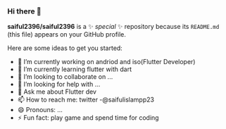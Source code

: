 ### Hi there 👋


**saiful2396/saiful2396** is a ✨ _special_ ✨ repository because its `README.md` (this file) appears on your GitHub profile.

Here are some ideas to get you started:

- 🔭 I’m currently working on andriod and iso(Flutter Developer)
- 🌱 I’m currently learning flutter with dart
- 👯 I’m looking to collaborate on ...
- 🤔 I’m looking for help with ...
- 💬 Ask me about Flutter dev
- 📫 How to reach me: twitter -@saifulislampp23
- 😄 Pronouns: ...
- ⚡ Fun fact: play game and spend time for coding
